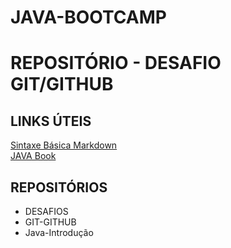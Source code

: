 # JAVA-BOOTCAMP


# REPOSITÓRIO - DESAFIO GIT/GITHUB

## LINKS ÚTEIS
[Sintaxe Básica Markdown](https://www.markdownguide.org/basic-syntax)  
[JAVA Book](https://glysns.gitbook.io/java-basico/)

## REPOSITÓRIOS

- DESAFIOS
- GIT-GITHUB
- Java-Introdução